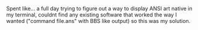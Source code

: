 Spent like... a full day trying to figure out a way to display ANSI art native in my terminal, couldnt find any existing software that worked the way I wanted ("command file.ans" with BBS like output) so this was my solution.
